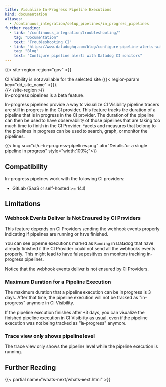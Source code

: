 ```yaml
---
title: Visualize In-Progress Pipeline Executions
kind: documentation
aliases:
  - /continuous_integration/setup_pipelines/in_progress_pipelines
further_reading:
  - link: "/continuous_integration/troubleshooting/"
    tag: "Documentation"
    text: "Troubleshooting CI"
  - link: "https://www.datadoghq.com/blog/configure-pipeline-alerts-with-ci-monitors/"
    tag: "Blog"
    text: "Configure pipeline alerts with Datadog CI monitors"  
---
```


{{< site-region region="gov" >}}
<div class="alert alert-warning">CI Visibility is not available for the selected site ({{< region-param key="dd_site_name" >}}).</div>
{{< /site-region >}}

<div class="alert alert-info">In-progress pipelines is a beta feature.</div>

In-progress pipelines provide a way to visualize CI Visibility pipeline tracers are still in progress in the CI provider.
This feature tracks the duration of a pipeline that is in progress in the CI provider. The duration of the pipeline can then be used to have observability of those pipelines that are taking too much time to finish in the CI Provider. Facets and measures that belong to the pipelines in progress can be used to search, graph, or monitor the pipelines.

{{< img src="ci/ci-in-progress-pipelines.png" alt="Details for a single pipeline in progress" style="width:100%;">}}

## Compatibility

In-progress pipelines work with the following CI providers:

- GitLab (SaaS or self-hosted >= 14.1)

## Limitations

### Webhook Events Deliver Is Not Ensured by CI Providers

This feature depends on CI Providers sending the webhook events properly indicating if pipelines are running or have finished.

You can see pipeline executions marked as `Running` in Datadog that have already finished if the CI Provider could not send all the webhooks events properly. This might lead to have false positives on monitors tracking in-progress pipelines.

Notice that the webhook events deliver is not ensured by CI Providers.

### Maximum Duration for a Pipeline Execution

The maximum duration that a pipeline execution can be in progress is 3 days. After that time, the pipeline execution will not be tracked as "in-progress" anymore in CI Visibility. 

If the pipeline execution finishes after +3 days, you can visualize the finished pipeline execution in CI Visibility as usual, even if the pipeline execution was not being tracked as "in-progress" anymore.

### Trace view only shows pipeline level

The trace view only shows the pipeline level while the pipeline execution is running.

## Further Reading

{{< partial name="whats-next/whats-next.html" >}}

[1]: https://app.datadoghq.com/ci/pipelines
[2]: /api/latest/ci-visibility-pipelines/#send-pipeline-event
[6]: https://app.datadoghq.com/ci/pipeline-executions
[8]: https://app.datadoghq.com/dashboard/lists
[9]: https://app.datadoghq.com/notebook/list
[10]: /dashboards
[11]: /notebooks
[12]: /monitors/types/ci
[13]: https://app.datadoghq.com/ci/test-runs